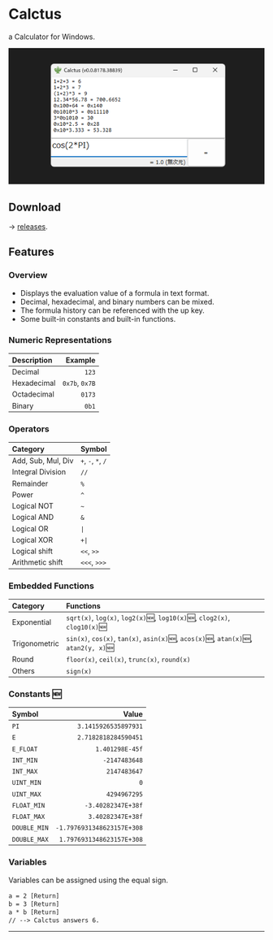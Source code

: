 # Calctus

a Calculator for Windows.

![Screen Shot](img/ss.png)

## Download

→ [releases](https://github.com/shapoco/calctus/releases).

## Features

### Overview

- Displays the evaluation value of a formula in text format.
- Decimal, hexadecimal, and binary numbers can be mixed.
- The formula history can be referenced with the up key.
- Some built-in constants and built-in functions.

### Numeric Representations

|Description|Example|
|:--|--:|
|Decimal|`123`|
|Hexadecimal|`0x7b`, `0x7B`|
|Octadecimal|`0173`|
|Binary|`0b1`|

### Operators

|Category|Symbol|
|:--|:--|
|Add, Sub, Mul, Div|`+`, `-`, `*`, `/`|
|Integral Division|`//`|
|Remainder|`%`|
|Power|`^`|
|Logical NOT|`~`|
|Logical AND|`&`|
|Logical OR|`\|`|
|Logical XOR|`+\|`|
|Logical shift|`<<`, `>>`|
|Arithmetic shift|`<<<`, `>>>`|


### Embedded Functions

|Category|Functions|
|:--|:--|
|Exponential|`sqrt(x)`, `log(x)`, `log2(x)`:new:, `log10(x)`:new:, `clog2(x)`, `clog10(x)`:new:|
|Trigonometric|`sin(x)`, `cos(x)`, `tan(x)`, `asin(x)`:new:, `acos(x)`:new:, `atan(x)`:new:, `atan2(y, x)`:new:|
|Round|`floor(x)`, `ceil(x)`, `trunc(x)`, `round(x)`|
|Others|`sign(x)`|

### Constants :new:

|Symbol|Value|
|:--|--:|
|`PI`|`3.1415926535897931`|
|`E`|`2.7182818284590451`|
|`E_FLOAT`|`1.401298E-45f`|
|`INT_MIN`|`-2147483648`|
|`INT_MAX`|`2147483647`|
|`UINT_MIN`|`0`|
|`UINT_MAX`|`4294967295`|
|`FLOAT_MIN`|`-3.40282347E+38f`|
|`FLOAT_MAX`|`3.40282347E+38f`|
|`DOUBLE_MIN`|`-1.7976931348623157E+308`|
|`DOUBLE_MAX`|`1.7976931348623157E+308`|

### Variables

Variables can be assigned using the equal sign.

```
a = 2 [Return]
b = 3 [Return]
a * b [Return]
// --> Calctus answers 6.
```

----
